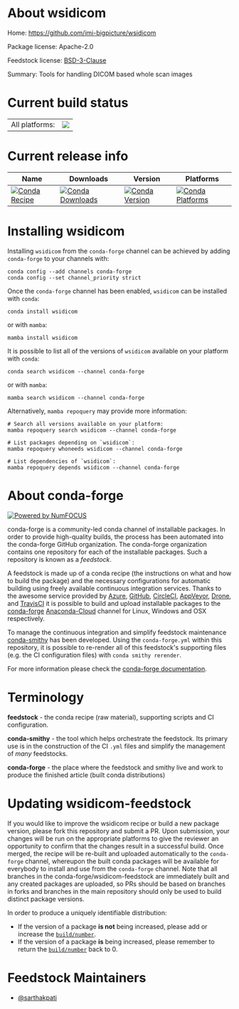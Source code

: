 About wsidicom
==============

Home: https://github.com/imi-bigpicture/wsidicom

Package license: Apache-2.0

Feedstock license: [BSD-3-Clause](https://github.com/conda-forge/wsidicom-feedstock/blob/main/LICENSE.txt)

Summary: Tools for handling DICOM based whole scan images

Current build status
====================


<table><tr><td>All platforms:</td>
    <td>
      <a href="https://dev.azure.com/conda-forge/feedstock-builds/_build/latest?definitionId=16124&branchName=main">
        <img src="https://dev.azure.com/conda-forge/feedstock-builds/_apis/build/status/wsidicom-feedstock?branchName=main">
      </a>
    </td>
  </tr>
</table>

Current release info
====================

| Name | Downloads | Version | Platforms |
| --- | --- | --- | --- |
| [![Conda Recipe](https://img.shields.io/badge/recipe-wsidicom-green.svg)](https://anaconda.org/conda-forge/wsidicom) | [![Conda Downloads](https://img.shields.io/conda/dn/conda-forge/wsidicom.svg)](https://anaconda.org/conda-forge/wsidicom) | [![Conda Version](https://img.shields.io/conda/vn/conda-forge/wsidicom.svg)](https://anaconda.org/conda-forge/wsidicom) | [![Conda Platforms](https://img.shields.io/conda/pn/conda-forge/wsidicom.svg)](https://anaconda.org/conda-forge/wsidicom) |

Installing wsidicom
===================

Installing `wsidicom` from the `conda-forge` channel can be achieved by adding `conda-forge` to your channels with:

```
conda config --add channels conda-forge
conda config --set channel_priority strict
```

Once the `conda-forge` channel has been enabled, `wsidicom` can be installed with `conda`:

```
conda install wsidicom
```

or with `mamba`:

```
mamba install wsidicom
```

It is possible to list all of the versions of `wsidicom` available on your platform with `conda`:

```
conda search wsidicom --channel conda-forge
```

or with `mamba`:

```
mamba search wsidicom --channel conda-forge
```

Alternatively, `mamba repoquery` may provide more information:

```
# Search all versions available on your platform:
mamba repoquery search wsidicom --channel conda-forge

# List packages depending on `wsidicom`:
mamba repoquery whoneeds wsidicom --channel conda-forge

# List dependencies of `wsidicom`:
mamba repoquery depends wsidicom --channel conda-forge
```


About conda-forge
=================

[![Powered by
NumFOCUS](https://img.shields.io/badge/powered%20by-NumFOCUS-orange.svg?style=flat&colorA=E1523D&colorB=007D8A)](https://numfocus.org)

conda-forge is a community-led conda channel of installable packages.
In order to provide high-quality builds, the process has been automated into the
conda-forge GitHub organization. The conda-forge organization contains one repository
for each of the installable packages. Such a repository is known as a *feedstock*.

A feedstock is made up of a conda recipe (the instructions on what and how to build
the package) and the necessary configurations for automatic building using freely
available continuous integration services. Thanks to the awesome service provided by
[Azure](https://azure.microsoft.com/en-us/services/devops/), [GitHub](https://github.com/),
[CircleCI](https://circleci.com/), [AppVeyor](https://www.appveyor.com/),
[Drone](https://cloud.drone.io/welcome), and [TravisCI](https://travis-ci.com/)
it is possible to build and upload installable packages to the
[conda-forge](https://anaconda.org/conda-forge) [Anaconda-Cloud](https://anaconda.org/)
channel for Linux, Windows and OSX respectively.

To manage the continuous integration and simplify feedstock maintenance
[conda-smithy](https://github.com/conda-forge/conda-smithy) has been developed.
Using the ``conda-forge.yml`` within this repository, it is possible to re-render all of
this feedstock's supporting files (e.g. the CI configuration files) with ``conda smithy rerender``.

For more information please check the [conda-forge documentation](https://conda-forge.org/docs/).

Terminology
===========

**feedstock** - the conda recipe (raw material), supporting scripts and CI configuration.

**conda-smithy** - the tool which helps orchestrate the feedstock.
                   Its primary use is in the construction of the CI ``.yml`` files
                   and simplify the management of *many* feedstocks.

**conda-forge** - the place where the feedstock and smithy live and work to
                  produce the finished article (built conda distributions)


Updating wsidicom-feedstock
===========================

If you would like to improve the wsidicom recipe or build a new
package version, please fork this repository and submit a PR. Upon submission,
your changes will be run on the appropriate platforms to give the reviewer an
opportunity to confirm that the changes result in a successful build. Once
merged, the recipe will be re-built and uploaded automatically to the
`conda-forge` channel, whereupon the built conda packages will be available for
everybody to install and use from the `conda-forge` channel.
Note that all branches in the conda-forge/wsidicom-feedstock are
immediately built and any created packages are uploaded, so PRs should be based
on branches in forks and branches in the main repository should only be used to
build distinct package versions.

In order to produce a uniquely identifiable distribution:
 * If the version of a package **is not** being increased, please add or increase
   the [``build/number``](https://docs.conda.io/projects/conda-build/en/latest/resources/define-metadata.html#build-number-and-string).
 * If the version of a package **is** being increased, please remember to return
   the [``build/number``](https://docs.conda.io/projects/conda-build/en/latest/resources/define-metadata.html#build-number-and-string)
   back to 0.

Feedstock Maintainers
=====================

* [@sarthakpati](https://github.com/sarthakpati/)

